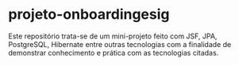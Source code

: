 # projeto-onboardingesig
Este repositório trata-se de um mini-projeto feito com JSF, JPA, PostgreSQL, Hibernate entre outras tecnologias com a finalidade de demonstrar conhecimento e prática com as tecnologias citadas.
